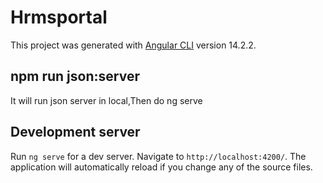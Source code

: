 # Hrmsportal

This project was generated with [Angular CLI](https://github.com/angular/angular-cli) version 14.2.2.

## npm run json:server  
It will run  json server in local,Then do ng serve

## Development server
Run `ng serve` for a dev server. Navigate to `http://localhost:4200/`. The application will automatically reload if you change any of the source files.


